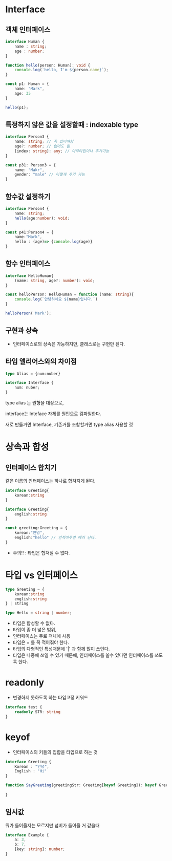 # Interface



## 객체 인터페이스

```typescript
interface Human {
    name : string;
    age : number;
}

function hello(person: Human): void {
    console.log(`hello, I'm ${person.name}`);
}

const p1: Human = {
    name: "Mark",
    age: 35
}

hello(p1);
```



## 특정하지 않은 값을 설정할때 : indexable type

```typescript
interface Person3 {
    name: string; // 꼭 있어야함
    age?: number; // 없어도 됨
    [index: string]: any; // 아무타입이나 추가가능
}

const p31: Person3 = {
    name: "Makr",
    gender: "male" // 이렇게 추가 가능
}
```





## 함수값 설정하기

```typescript
interface Person4 {
    name: string;
    hello(age:number): void;
}

const p41:Person4 = {
    name:"Mark",
    hello : (age)=> {console.log(age)}
}
```





## 함수 인터페이스

```typescript
interface HelloHuman{
    (name: string, age?: number): void;
}

const helloPerson: HelloHuman = function (name: string){
    console.log(`안녕하세요 ${name}입니다.`)
}

helloPerson('Mark');
```





## 구현과 상속

- 인터페이스로의 상속은 가능하지만, 클래스로는 구현만 된다. 



## 타입 앨리어스와의 차이점

```typescript
type Alias = {num:nuber}

interface Interface {
    num: nuber;
}
```

type alias 는 원형을 대상으로, 

interface는 Inteface 자체를 원인으로 컴파일한다.



새로 만들거면 Interface, 기존거를 조합할거면 type alias 사용할 것





# 상속과 합성





## 인터페이스 합치기

같은 이름의 인터페이스는 하나로 합쳐지게 된다.

```typescript
interface Greeting{
    korean:string
}

interface Greeting{
    english:string
}

const greeting:Greeting = {
    korean:"안녕",
    english:"hello" // 안적어주면 에러 난다. 
}
```

- 주의!! : 타입은 합쳐질 수 없다. 





# 타입 vs 인터페이스

```typescript
type Greeting = {
    korean:string
    english:string
} | string

type Hello = string | number;
```

- 타입은 합성할 수 없다. 
- 타입이 좀 더 넓은 범위, 
- 인터페이스는 주로 객체에 사용
- 타입은  = 를 꼭 적어줘야 한다. 
- 타입의 다형적인 특성때문에 '|' 과 함께 많이 쓰인다.
- 타입은 나중에 쓰일 수 있기 때문에, 인터페이스를 쓸수 있다면 인터페이스를 쓰도록 한다. 



# readonly

- 변경하지 못하도록 하는 타입고정 키워드

```typescript
interface test {
    readonly STR: string
}
```



# keyof

- 인터페이스의 키들의 집합을 타입으로 하는 것



```typescript
interface Greeting {
    Korean : "안녕",
    English : "Hi"
}

function SayGreeting(greetingStr: Greeting[keyof Greeting]): keyof Greeting {
    
}
```



## 임시값

뭐가 들어올지는 모르지만 넘버가 들어올 거 같을때

```typescript
interface Example {
    a: 3,
    b: 7,
    [key: string]: number;
}
```

